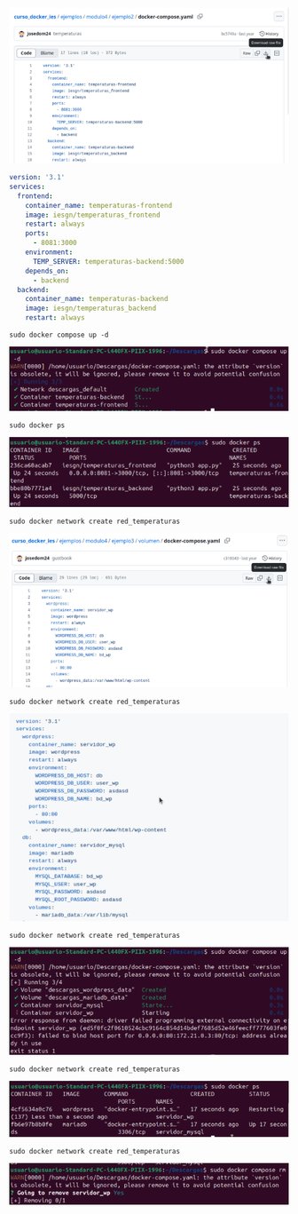 

![](/Tema3/img4/Screenshot_1.png)

```yaml
version: '3.1'
services:
  frontend:
    container_name: temperaturas-frontend
    image: iesgn/temperaturas_frontend
    restart: always
    ports:
      - 8081:3000
    environment:
      TEMP_SERVER: temperaturas-backend:5000
    depends_on:
      - backend
  backend:
    container_name: temperaturas-backend
    image: iesgn/temperaturas_backend
    restart: always
```

```
sudo docker compose up -d
```

![](/Tema3/img4/Screenshot_3.png)

```
sudo docker ps
```

![](/Tema3/img4/Screenshot_4.png)

```
sudo docker network create red_temperaturas
```

![](/Tema3/img4/Screenshot_5.png)

```
sudo docker network create red_temperaturas
```

![](/Tema3/img4/Screenshot_6.png)

```
sudo docker network create red_temperaturas
```

![](/Tema3/img4/Screenshot_7.png)

```
sudo docker network create red_temperaturas
```

![](/Tema3/img4/Screenshot_8.png)

```
sudo docker network create red_temperaturas
```

![](/Tema3/img4/Screenshot_9.png)
